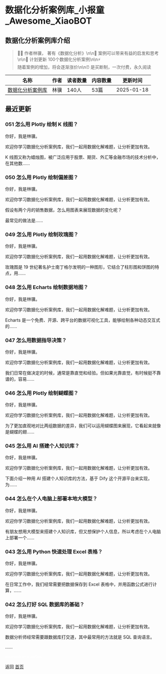 # 数据化分析案例库_小报童_Awesome_XiaoBOT

## 数据化分析案例库介绍
> 👨🏻 作者林骥， 著有《数据化分析》\n\n🌲 案例可以带来有益的启发和思考\n\n🎁 计划更新 100个数据化分析案例\n\n⚡  
随着案例的增加，将会逐渐涨价\n\n⏰ 是买断制，一次付费，永久阅读  
  


|名称|作者|读者数量|内容数量|更新时间|
|---|---|---|---|---|
|[数据化分析案例库](https://xiaobot.net/p/sjhfxalk?refer=0b133df9-27dc-423b-8101-639049001c13)|林骥|140人|53篇|2025-01-18|

## 最近更新
### 051 怎么用 Plotly 绘制 K 线图？

你好，我是林骥。

欢迎你学习数据化分析案例库，我们一起用数据化解难题，让分析更加有效。

K 线图又称为蜡烛图，被广泛应用于股票、期货、外汇等金融市场的技术分析中，在其他数......

### 050 怎么用 Plotly 绘制偏差图？

你好，我是林骥。

欢迎你学习数据化分析案例库，我们一起用数据化解难题，让分析更加有效。

假设有两个月的销售数据，怎么用图表来展现数据的变化呢？

最常见的做法是......

### 049 怎么用 Plotly 绘制玫瑰图？

你好，我是林骥。

欢迎你学习数据化分析案例库，我们一起用数据化解难题，让分析更加有效。

玫瑰图是 19 世纪著名护士南丁格尔发明的一种图形，它结合了柱形图和饼图的特点，用......

### 048 怎么用 Echarts 绘制数据地图？

你好，我是林骥。

欢迎你学习数据化分析案例库，我们一起用数据化解难题，让分析更加有效。

Echarts 是一个免费、开源、跨平台的数据可视化工具，能够绘制各种动态交互式的......

### 047 怎么用数据指导决策？

你好，我是林骥。

欢迎你学习数据化分析案例库，我们一起用数据化解难题，让分析更加有效。

我们日常在做决定的时候，通常是靠直觉和经验。但如果光靠直觉，有时候挺不靠谱的，容易......

### 046 怎么用 Plotly 绘制蝴蝶图？

你好，我是林骥。

欢迎你学习数据化分析案例库，我们一起用数据化解难题，让分析更加有效。

为了更加直观地对比两组数据的差异，我们可以运用蝴蝶图来展现，它看起来就像是蝴蝶的翅......

### 045 怎么用 AI 搭建个人知识库？

你好，我是林骥。

欢迎你学习数据化分析案例库，我们一起用数据化解难题，让分析更加有效。

下面介绍一种用 AI 搭建个人知识库的方法，基于 Dify 这个开源平台来实现，为......

### 044 怎么在个人电脑上部署本地大模型？

你好，我是林骥。

欢迎你学习数据化分析案例库，我们一起用数据化解难题，让分析更加有效。

有朋友想用大模型来搭建个人知识库，但又想保护个人信息，所以考虑在个人电脑上部署一个......

### 043 怎么用 Python 快速处理 Excel 表格？

你好，我是林骥。

欢迎你学习数据化分析案例库，我们一起用数据化解难题，让分析更加有效。

在日常工作中，我们经常需要把数据保存到 Excel 表格中，并用函数公式进行计算，......

### 042 怎么打好 SQL 数据库的基础？

你好，我是林骥。

欢迎你学习数据化分析案例库，我们一起用数据化解难题，让分析更加有效。

数据分析师经常需要跟数据库打交道，其中最常用的方法就是 SQL 查询语言。

......


<a href="https://github.com/Reno9527/awesome-xiaobot" style="color: white; text-decoration: none;">awesome-xiaobot</a>

返回 [首页](../README.md)
